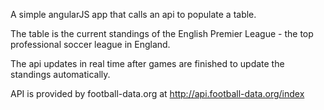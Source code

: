 A simple angularJS app that calls an api to populate a table.

The table is the current standings of the English Premier League - the top professional soccer league in England.

The api updates in real time after games are finished to update the standings automatically.

API is provided by football-data.org at http://api.football-data.org/index